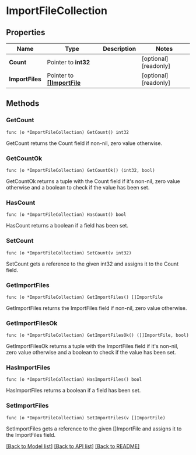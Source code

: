 # ImportFileCollection

## Properties

Name | Type | Description | Notes
------------ | ------------- | ------------- | -------------
**Count** | Pointer to **int32** |  | [optional] [readonly] 
**ImportFiles** | Pointer to [**[]ImportFile**](import_file.md) |  | [optional] [readonly] 

## Methods

### GetCount

`func (o *ImportFileCollection) GetCount() int32`

GetCount returns the Count field if non-nil, zero value otherwise.

### GetCountOk

`func (o *ImportFileCollection) GetCountOk() (int32, bool)`

GetCountOk returns a tuple with the Count field if it's non-nil, zero value otherwise
and a boolean to check if the value has been set.

### HasCount

`func (o *ImportFileCollection) HasCount() bool`

HasCount returns a boolean if a field has been set.

### SetCount

`func (o *ImportFileCollection) SetCount(v int32)`

SetCount gets a reference to the given int32 and assigns it to the Count field.

### GetImportFiles

`func (o *ImportFileCollection) GetImportFiles() []ImportFile`

GetImportFiles returns the ImportFiles field if non-nil, zero value otherwise.

### GetImportFilesOk

`func (o *ImportFileCollection) GetImportFilesOk() ([]ImportFile, bool)`

GetImportFilesOk returns a tuple with the ImportFiles field if it's non-nil, zero value otherwise
and a boolean to check if the value has been set.

### HasImportFiles

`func (o *ImportFileCollection) HasImportFiles() bool`

HasImportFiles returns a boolean if a field has been set.

### SetImportFiles

`func (o *ImportFileCollection) SetImportFiles(v []ImportFile)`

SetImportFiles gets a reference to the given []ImportFile and assigns it to the ImportFiles field.


[[Back to Model list]](../README.md#documentation-for-models) [[Back to API list]](../README.md#documentation-for-api-endpoints) [[Back to README]](../README.md)


